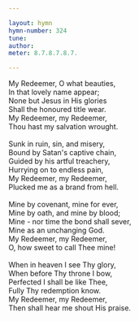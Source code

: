 ```yaml
---

layout: hymn
hymn-number: 324
tune: 
author: 
meter: 8.7.8.7.8.7.

---
```

My Redeemer, O what beauties,<br>In that lovely name appear;<br>None but Jesus in His glories<br>Shall the honoured title wear.<br>My Redeemer, my Redeemer,<br>Thou hast my salvation wrought.<br><br>Sunk in ruin, sin, and misery,<br>Bound by Satan's captive chain,<br>Guided by his artful treachery,<br>Hurrying on to endless pain,<br>My Redeemer, my Redeemer,<br>Plucked me as a brand from hell.<br><br>Mine by covenant, mine for ever,<br>Mine by oath, and mine by blood;<br>Mine - nor time the bond shall sever,<br>Mine as an unchanging God.<br>My Redeemer, my Redeemer,<br>O, how sweet to call Thee mine!<br><br>When in heaven I see Thy glory,<br>When before Thy throne I bow,<br>Perfected I shall be like Thee,<br>Fully Thy redemption know.<br>My Redeemer, my Redeemer,<br>Then shall hear me shout His praise.<br><br><br>
